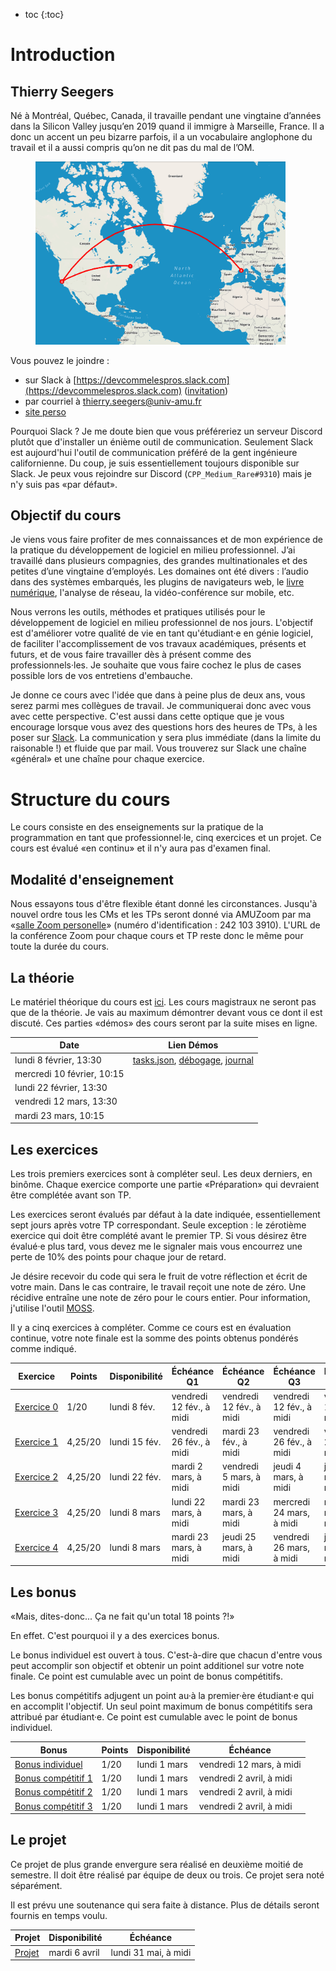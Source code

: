- toc
{:toc}

# Introduction

## Thierry Seegers

Né à Montréal, Québec, Canada, il travaille pendant une vingtaine d’années dans la Silicon Valley jusqu’en 2019 quand il immigre à Marseille, France.
Il a donc un accent un peu bizarre parfois, il a un vocabulaire anglophone du travail et il a aussi compris qu’on ne dit pas du mal de l’OM.

<figure>
    <img src="assets/images/devpro-d-ou-je-viens.png" width=400>
</figure>

Vous pouvez le joindre :
- sur Slack à [https://devcommelespros.slack.com](https://devcommelespros.slack.com) ([invitation](https://join.slack.com/t/devcommelespros/signup))
- par courriel à [thierry.seegers@univ-amu.fr](mailto:thierry.seegers@univ-amu.fr)
- [site perso](https://thierry-seegers.pedaweb.univ-amu.fr/)

Pourquoi Slack ?
Je me doute bien que vous préféreriez un serveur Discord plutôt que d'installer un énième outil de communication.
Seulement Slack est aujourd'hui l'outil de communication préféré de la gent ingénieure californienne.
Du coup, je suis essentiellement toujours disponible sur Slack.
Je peux vous rejoindre sur Discord (`CPP_Medium_Rare#9310`) mais je n'y suis pas «par défaut».

## Objectif du cours

Je viens vous faire profiter de mes connaissances et de mon expérience de la pratique du développement de logiciel en milieu professionnel.
J’ai travaillé dans plusieurs compagnies, des grandes multinationales et des petites d’une vingtaine d’employés.
Les domaines ont été divers : l’audio dans des systèmes embarqués, les plugins de navigateurs web, le [livre numérique](https://fr.wikipedia.org/wiki/Livre_num%C3%A9rique), l'analyse de réseau, la vidéo-conférence sur mobile, etc.

Nous verrons les outils, méthodes et pratiques utilisés pour le développement de logiciel en milieu professionnel de nos jours.
L'objectif est d'améliorer votre qualité de vie en tant qu'étudiant·e en génie logiciel, de faciliter l'accomplissement de vos travaux académiques, présents et futurs, et de vous faire travailler dès à présent comme des professionnels·les.
Je souhaite que vous faire cochez le plus de cases possible lors de vos entretiens d'embauche.

Je donne ce cours avec l'idée que dans à peine plus de deux ans, vous serez parmi mes collègues de travail.
Je communiquerai donc avec vous avec cette perspective.
C'est aussi dans cette optique que je vous encourage lorsque vous avez des questions hors des heures de TPs, à les poser sur [Slack](https://devcommelespros.slack.com).
La communication y sera plus immédiate (dans la limite du raisonable !) et fluide que par mail.
Vous trouverez sur Slack une chaîne «général» et une chaîne pour chaque exercice.

# Structure du cours

Le cours consiste en des enseignements sur la pratique de la programmation en tant que professionnel·le, cinq exercices et un projet.
Ce cours est évalué «en continu» et il n'y aura pas d'examen final.

## Modalité d'enseignement

Nous essayons tous d'être flexible étant donné les circonstances.
Jusqu'à nouvel ordre tous les CMs et les TPs seront donné via AMUZoom par ma «[salle Zoom personelle](https://univ-amu-fr.zoom.us/j/2421033910)» (numéro d'identification : 242 103 3910).
L'URL de la conférence Zoom pour chaque cours et TP reste donc le même pour toute la durée du cours.
## La théorie

Le matériel théorique du cours est [ici](https://thierryseegers.github.io/DevCommeLesPros-CoursMagistral/).
Les cours magistraux ne seront pas que de la théorie.
Je vais au maximum démontrer devant vous ce dont il est discuté.
Ces parties «démos» des cours seront par la suite mises en ligne.

| Date | Lien Démos |
| - | - |
| lundi 8 février, 13:30 | [tasks.json](https://youtu.be/fzrJLBHPOZ8), [débogage](https://youtu.be/FCWav7WDP4A), [journal](https://youtu.be/WeWelga5KVI) |
| mercredi 10 février, 10:15 | |
| lundi 22 février, 13:30 | |
| vendredi 12 mars, 13:30 | |
| mardi 23 mars, 10:15 | |

## Les exercices

Les trois premiers exercices sont à compléter seul.
Les deux derniers, en binôme.
Chaque exercice comporte une partie «Préparation» qui devraient être complétée avant son TP.

Les exercices seront évalués par défaut à la date indiquée, essentiellement sept jours après votre TP correspondant.
Seule exception : le zérotième exercice qui doit être complété avant le premier TP.
Si vous désirez être évalué·e plus tard, vous devez me le signaler mais vous encourrez une perte de 10% des points pour chaque jour de retard.

Je désire recevoir du code qui sera le fruit de votre réflection et écrit de votre main.
Dans le cas contraire, le travail reçoit une note de zéro.
Une récidive entraîne une note de zéro pour le cours entier.
Pour information, j'utilise l'outil [MOSS](http://moss.stanford.edu).

Il y a cinq exercices à compléter.
Comme ce cours est en évaluation continue, votre note finale est la somme des points obtenus pondérés comme indiqué.

| Exercice | Points | Disponibilité | Échéance Q1 | Échéance Q2 | Échéance Q3 | Échéance Q4 |
| - | - | - | - | - | - | - |
| [Exercice&nbsp;0](https://github.com/Amu-DevCommeLesPros-2021/DevCommeLesPros-2021-Exo0) | 1/20  | lundi 8 fév. | vendredi 12 fév., à midi | vendredi 12 fév., à midi | vendredi 12 fév., à midi | vendredi 12 fév., à midi |
| [Exercice 1](https://github.com/Amu-DevCommeLesPros-2021/DevCommeLesPros-2021-Exo1) | 4,25/20 | lundi 15 fév. | vendredi 26 fév., à midi | mardi 23 fév., à midi | vendredi 26 fév., à midi | vendredi 26 fév., à midi |
| [Exercice 2](https://github.com/Amu-DevCommeLesPros-2021/DevCommeLesPros-2021-Exo2) | 4,25/20 | lundi 22 fév. | mardi 2 mars, à midi | vendredi 5 mars, à midi | jeudi 4 mars, à midi | jeudi 4 mars, à midi |
| [Exercice 3](https://github.com/Amu-DevCommeLesPros-2021/DevCommeLesPros-2021-Exo3) | 4,25/20 | lundi 8 mars | lundi 22 mars, à midi | mardi 23 mars, à midi | mercredi 24 mars, à midi | mardi 23 mars, à midi |
| [Exercice 4](https://github.com/Amu-DevCommeLesPros-2021/DevCommeLesPros-2021-Exo4) | 4,25/20 | lundi 8 mars | mardi 23 mars, à midi | jeudi 25 mars, à midi | vendredi 26 mars, à midi | jeudi 25 mars, à midi |

## Les bonus

«Mais, dites-donc... Ça ne fait qu'un total 18 points ?!»

En effet.
C'est pourquoi il y a des exercices bonus.

Le bonus individuel est ouvert à tous.
C'est-à-dire que chacun d'entre vous peut accomplir son objectif et obtenir un point additionel sur votre note finale.
Ce point est cumulable avec un point de bonus compétitifs.

Les bonus compétitifs adjugent un point au·à la premier·ère étudiant·e qui en accomplit l'objectif.
Un seul point maximum de bonus compétitifs sera attribué par étudiant·e.
Ce point est cumulable avec le point de bonus individuel.

| Bonus | Points | Disponibilité | Échéance |
| - | - | - | - |
| [Bonus&nbsp;individuel](https://github.com/Amu-DevCommeLesPros-2021/DevCommeLesPros-2021-Bonus-Individuel) | 1/20 | lundi 1 mars | vendredi 12 mars, à midi |
| [Bonus&nbsp;compétitif&nbsp;1](https://github.com/Amu-DevCommeLesPros-2021/DevCommeLesPros-2021-Bonus-Competitif-1) | 1/20 | lundi 1 mars | vendredi 2 avril, à midi |
| [Bonus compétitif 2](https://github.com/Amu-DevCommeLesPros-2021/DevCommeLesPros-2021-Bonus-Competitif-2) | 1/20 | lundi 1 mars | vendredi 2 avril, à midi |
| [Bonus compétitif 3](https://github.com/Amu-DevCommeLesPros-2021/DevCommeLesPros-2021-Bonus-Competitif-3) | 1/20 | lundi 1 mars | vendredi 2 avril, à midi |

## Le projet

Ce projet de plus grande envergure sera réalisé en deuxième moitié de semestre.
Il doit être réalisé par équipe de deux ou trois.
Ce projet sera noté séparément.

Il est prévu une soutenance qui sera faite à distance.
Plus de détails seront fournis en temps voulu.

| Projet | Disponibilité | Échéance |
| - | - | - |
| [Projet](https://github.com/Amu-DevCommeLesPros-2021/DevCommeLesPros-2021-Projet) | mardi 6 avril | lundi 31 mai, à midi |

<!-- Formule pour calculer sa note finale ajustée pour une moyenne de groupe de 12 et un écart-type de 3. -->
<!-- 
<div align="center">
(3.0 / ???) x (
<input type="text" name="input" id="input" value="" size="4" oninput="adjust()" disabled/>
<script>
    function adjust() {
        var moyenne_groupe = ???;
        var moyenne_desiree = 12;
        var ecart_type_groupe = ???;
        var ecart_type_desire = 3.0;

        var avant = document.getElementById("input").value;
        var apres = (ecart_type_desire / ecart_type_groupe) * (avant - moyenne_groupe) + moyenne_desiree;
        
        // On arrondi au demi-point près et on borne entre 0 et 20.
        var rounded_clamped = Math.min(Math.max((Math.round(apres * 2) / 2).toFixed(1), 0), 20);

        document.getElementById("output").value = rounded_clamped;
    }
</script>
 - 14) + ??? = 
<input type="text" name="output" id="output" size="4" disabled>
</div> -->
